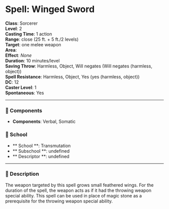 
# Spell: Winged Sword
**Class**: Sorcerer  
**Level**: 2  
**Casting Time**: 1 action  
**Range**: close (25 ft. + 5 ft./2 levels)  
**Target**: one melee weapon  
**Area**:   
**Effect**: _None_  
**Duration**: 10 minutes/level  
**Saving Throw**: Harmless, Object, Will negates (Will negates (harmless, object))  
**Spell Resistance**: Harmless, Object, Yes (yes (harmless, object))  
**DC**: 12  
**Caster Level**: 1  
**Spontaneous**: Yes

---

### 🔮 Components
- **Components**: Verbal, Somatic

### 🏫 School
- ** School **: Transmutation
- ** Subschool **: undefined
- ** Descriptor **: undefined
---

### 📜 Description
The weapon targeted by this spell grows small feathered wings. For the duration of the spell, the weapon acts as if it had the throwing weapon special ability. This spell can be used in place of magic stone as a prerequisite for the throwing weapon special ability.
